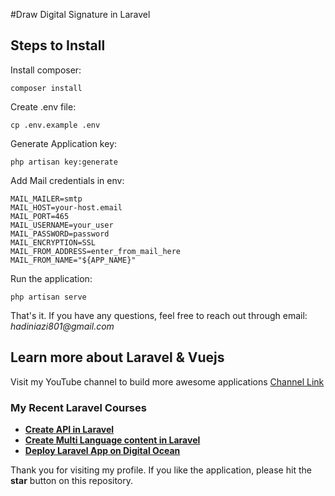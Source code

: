 #Draw Digital Signature in Laravel


## Steps to Install

Install composer:

    composer install
    
Create .env file:

    cp .env.example .env
    
Generate Application key:

    php artisan key:generate

Add Mail credentials in env:

    MAIL_MAILER=smtp
    MAIL_HOST=your-host.email
    MAIL_PORT=465
    MAIL_USERNAME=your_user
    MAIL_PASSWORD=password
    MAIL_ENCRYPTION=SSL
    MAIL_FROM_ADDRESS=enter_from_mail_here
    MAIL_FROM_NAME="${APP_NAME}"

Run the application:

    php artisan serve


That's it. If you have any questions, feel free to reach out through email: _hadiniazi801@gmail.com_


## Learn more about Laravel & Vuejs

Visit my YouTube channel to build more awesome applications [Channel Link](https://www.youtube.com/@LaravelLover)

### My Recent Laravel Courses

- **[Create API in Laravel](https://www.youtube.com/watch?v=0h-unkoowZ4&list=PLDc9bt_00KcKrWYI1tULOFlYtnwnt8Hg-&pp=iAQB)**
- **[Create Multi Language content in Laravel](https://www.youtube.com/watch?v=9oeksj5VfJk&list=PLDc9bt_00KcIXjG4TK7_p8NOAC0Ecq4Ec&pp=iAQB)**
- **[Deploy Laravel App on Digital Ocean](https://www.youtube.com/watch?v=Maie8_TU-oM&list=PLDc9bt_00KcIvfcUjeoaZkzcXAJpYEQ0D&pp=iAQB)**

Thank you for visiting my profile. If you like the application, please hit the **star** button on this repository.
